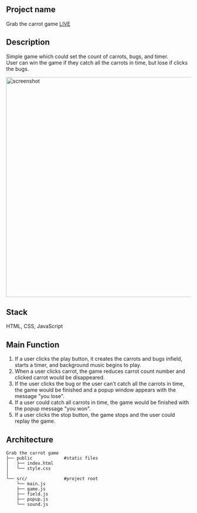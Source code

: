 ## Project name

Grab the carrot game [LIVE](https://jongwoop.github.io/grab_the_carrot_game/)

## Description

Simple game which could set the count of carrots, bugs, and timer.  
User can win the game if they catch all the carrots in time, but lose if clicks the bugs.

<img src="https://github.com/Jongwoop/grab_the_carrot_game/blob/master/img/screenshot.gif" alt="screenshot" width="600px" />

## Stack

HTML, CSS, JavaScript

## Main Function

1. If a user clicks the play button, it creates the carrots and bugs infield, starts a timer, and background music begins to play.
2. When a user clicks carrot, the game reduces carrot count number and clicked carrot would be disappeared.
3. If the user clicks the bug or the user can't catch all the carrots in time, the game would be finished and a popup window appears with the message "you lose".
4. If a user could catch all carrots in time, the game would be finished with the popup message "you won".
5. If a user clicks the stop button, the game stops and the user could replay the game.

## Architecture

```
Grab the carrot game
├── public            #static files
│   ├── index.html
│   └── style.css
│
└── src/              #project root
    └── main.js
    ├── game.js
    ├── field.js
    ├── popup.js
    └── sound.js
```
